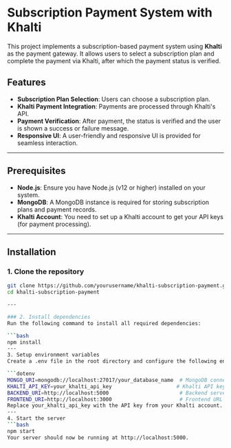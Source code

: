 # Subscription Payment System with Khalti

This project implements a subscription-based payment system using **Khalti** as the payment gateway. It allows users to select a subscription plan and complete the payment via Khalti, after which the payment status is verified.

## Features

- **Subscription Plan Selection**: Users can choose a subscription plan.
- **Khalti Payment Integration**: Payments are processed through Khalti's API.
- **Payment Verification**: After payment, the status is verified and the user is shown a success or failure message.
- **Responsive UI**: A user-friendly and responsive UI is provided for seamless interaction.

---

## Prerequisites

- **Node.js**: Ensure you have Node.js (v12 or higher) installed on your system.
- **MongoDB**: A MongoDB instance is required for storing subscription plans and payment records.
- **Khalti Account**: You need to set up a Khalti account to get your API keys (for payment processing).

---

## Installation

### 1. Clone the repository

```bash
git clone https://github.com/yourusername/khalti-subscription-payment.git
cd khalti-subscription-payment

---

### 2. Install dependencies
Run the following command to install all required dependencies:

```bash
npm install
---
3. Setup environment variables
Create a .env file in the root directory and configure the following environment variables:

```dotenv
MONGO_URI=mongodb://localhost:27017/your_database_name  # MongoDB connection string
KHALTI_API_KEY=your_khalti_api_key                     # Khalti API key
BACKEND_URI=http://localhost:5000                       # Backend server URL
FRONTEND_URI=http://localhost:3000                      # Frontend URL
Replace your_khalti_api_key with the API key from your Khalti account.
---
4. Start the server
```bash
npm start
Your server should now be running at http://localhost:5000.